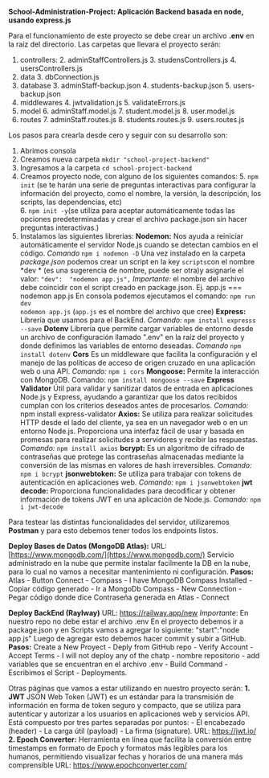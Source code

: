 **School-Administration-Project: Aplicación Backend basada en node, usando express.js**

Para el funcionamiento de este proyecto se debe crear un archivo **.env**  en la raíz del directorio.
 Las carpetas que llevara el proyecto serán:

 1. controllers:
		 2. adminStaffControllers.js
		 3. studensControllers.js
		 4. usersControllers.js
 2. data
		 3. dbConnection.js
 3. database
	 	 3. adminStaff-backup.json
		 4. students-backup.json
		 5. users-backup.json
 4. middlewares
		 4. jwtvalidation.js
		 5. validateErrors.js
 5. model
		 6. adminStaff.model.js
		 7. student.model.js
		 8. user.model.js
 6. routes
		 7. adminStaff.routes.js
		 8. students.routes.js
		 9. users.routes.js

 Los pasos para crearla desde cero y seguir con su desarrollo son:
 1. Abrimos consola
 8. Creamos nueva carpeta `mkdir "school-project-backend"`
 9. Ingresamos a la carpeta `cd school-project-backend`
 10. Creamos proyecto node, con alguno de los siguientes comandos:
	 5. `npm init` (se te harán una serie de preguntas interactivas para configurar la información del proyecto, como el nombre, la versión, la descripción, los scripts, las dependencias, etc)  
	 6. `npm init -y`(se utiliza para aceptar automáticamente todas las opciones predeterminadas y crear el archivo package.json sin hacer preguntas interactivas.)
 11. Instalamos  las  siguientes librerias:
 **Nodemon:**   Nos ayuda a  reiniciar automáticamente el servidor Node.js cuando se detectan cambios en el código.
*Comando* `npm i nodemon -D`
Una vez instalado en la carpeta *package.json* podemos crear un script
 en la key `scripts`con el nombre *dev * (es una sugerencia de nombre, puede ser otra)y asignarle el valor: `"dev":  "nodemon app.js",`
*Importante:* el nombre del archivo debe coincidir con el script creado en package.json. 
Ej. app.js === nodemon app.js
En consola podemos ejecutamos el comando:
`npm run dev`  
`nodemon app.js` (`app.js` es el nombre del archivo que cree)
**Express:** Librería que usamos para el BackEnd. 
*Comando:* `npm install expresss --save`
**Dotenv** Librería que permite cargar variables de entorno desde un archivo de configuración llamado ".env" en la raíz del proyecto y donde definimos las variables de entorno deseadas.
*Comando* `npm install dotenv`
**Cors** Es un middleware que facilita la configuración y el manejo de las políticas de acceso de origen cruzado en una aplicación web o una API.
*Comando:* `npm i cors`
**Mongoose:** Permite la interacción con MongoDB.
Comando: `npm install mongoose --save`
**Express Validator** Útil para validar y sanitizar datos de entrada en aplicaciones Node.js y Express, ayudando a garantizar que los datos recibidos cumplan con los criterios deseados antes de procesarlos.
*Comando:* npm install express-validator
**Axios:**   Se utiliza para realizar solicitudes HTTP desde el lado del cliente, ya sea en un navegador web o en un entorno Node.js. Proporciona una interfaz fácil de usar y basada en promesas para realizar solicitudes a servidores y recibir las respuestas.
*Comando:* `npm install axios`
**bcrypt:** Es un algoritmo de cifrado de contraseñas que protege las contraseñas almacenadas mediante la conversión de las mismas en valores de hash irreversibles.
*Comando:* `npm i bcrypt`
 **jsonwebtoken:**  Se utiliza para trabajar con tokens de autenticación en aplicaciones web.
 *Comando:*  `npm i jsonwebtoken`
 **jwt decode:** Proporciona funcionalidades para decodificar y obtener información de tokens JWT en una aplicación de Node.js.
 *Comando:* `npm i jwt-decode`

Para testear las distintas funcionalidades del servidor, utilizaremos  **Postman** y para esto debemos tener todos los endpoints listos.

**Deploy Bases de Datos (MongoDB Atlas):** 
URL: [https://www.mongodb.com/](https://www.mongodb.com/)
Servicio administrado en la nube que permite instalar facilmente la DB en la nube, para lo cual no vamos a necesitar mantenimiento ni configuración. 
**Pasos:** 
Atlas - Button Connect - Compass - I have MongoDB Compass Installed - Copiar código generado - Ir a MongoDb Compass - New Connection - Pegar código donde dice Contraseña  generada en Atlas - Connect

**Deploy BackEnd (Raylway)**
URL: https://railway.app/new
*Importante*: En nuestro repo no debe estar el archivo .env
En el proyecto debemos ir a package.json y en Scripts vamos a agregar lo siguiente: "start":"node app.js"
Luego de agregar esto debemos hacer commit y subir a GitHub.
**Pasos:**
Create a New Proyect - Deply from GitHub repo - Verify Account - Accept Terms - I will not deploy any of the chatp - nombre repositorio - add variables que se encuentran en el archivo .env - Build Command - Escribimos el Script - Deployments.

Otras páginas que vamos a estar utilizando en nuestro proyecto serán: 
 **1. JWT**
 JSON Web Token (JWT) es un estándar para la transmisión de información en forma de token seguro y compacto, que se utiliza para autenticar y autorizar a los usuarios en aplicaciones web y servicios API.
 Está compuesto por tres partes separadas por puntos: 
	 - El encabezado (header)
	 - La carga útil (payload) 
	 - La firma (signature).
 URL: https://jwt.io/
 **2. Epoch Converter:**
 Herramienta en línea que facilita la conversión entre timestamps en formato de Epoch y formatos más legibles para los humanos, permitiendo visualizar fechas y horarios de una manera más comprensible
 URL: https://www.epochconverter.com/
